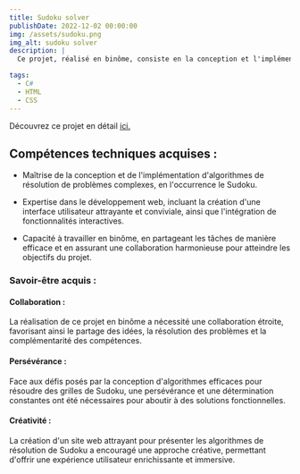 ```yaml
---
title: Sudoku solver
publishDate: 2022-12-02 00:00:00
img: /assets/sudoku.png
img_alt: sudoku solver
description: |
  Ce projet, réalisé en binôme, consiste en la conception et l'implémentation de deux algorithmes de résolution de Sudoku, accompagnés du développement d'un site web dédié à ce jeu emblématique. Le site offre aux utilisateurs la possibilité de résoudre des grilles de Sudoku, mettant à leur disposition nos deux algorithmes pour une résolution complète ou partielle des puzzles.

tags:
  - C#
  - HTML
  - CSS
---
```


 Découvrez ce projet en détail <a href="https://github.com/Selim-Hamza/Sudokusolver">ici.</a>

## Compétences techniques acquises :

 - Maîtrise de la conception et de l'implémentation d'algorithmes de résolution de problèmes complexes, en l'occurrence le Sudoku.

 - Expertise dans le développement web, incluant la création d'une interface utilisateur attrayante et conviviale, ainsi que l'intégration de fonctionnalités interactives.

 - Capacité à travailler en binôme, en partageant les tâches de manière efficace et en assurant une collaboration harmonieuse pour atteindre les objectifs du projet.

### Savoir-être acquis :

#### Collaboration :  
 La réalisation de ce projet en binôme a nécessité une collaboration étroite, favorisant ainsi le partage des idées, la résolution des problèmes et la complémentarité des compétences.

####  Persévérance : 
 Face aux défis posés par la conception d'algorithmes efficaces pour résoudre des grilles de Sudoku, une persévérance et une détermination constantes ont été nécessaires pour aboutir à des solutions fonctionnelles.

#### Créativité : 
La création d'un site web attrayant pour présenter les algorithmes de résolution de Sudoku a encouragé une approche créative, permettant d'offrir une expérience utilisateur enrichissante et immersive.



